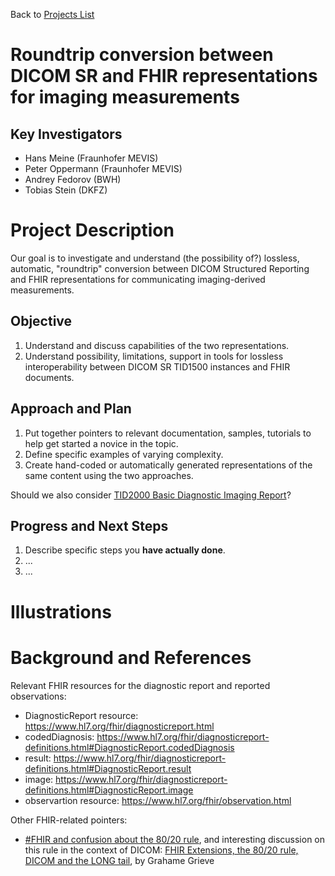 Back to [Projects List](../../README.md#ProjectsList)

# Roundtrip conversion between DICOM SR and FHIR representations for imaging measurements

## Key Investigators

- Hans Meine (Fraunhofer MEVIS)
- Peter Oppermann (Fraunhofer MEVIS)
- Andrey Fedorov (BWH)
- Tobias Stein (DKFZ)

# Project Description

Our goal is to investigate and understand (the possibility of?) lossless, automatic,
"roundtrip" conversion between DICOM Structured Reporting and FHIR representations
for communicating imaging-derived measurements.

## Objective

<!-- Describe here WHAT you would like to achieve (what you will have as end result). -->

1. Understand and discuss capabilities of the two representations.
2. Understand possibility, limitations, support in tools for lossless interoperability
between DICOM SR TID1500 instances and FHIR documents.

## Approach and Plan

<!-- Describe here HOW you would like to achieve the objectives stated above. -->

1. Put together pointers to relevant documentation, samples, tutorials to help get started
a novice in the topic.
2. Define specific examples of varying complexity.
3. Create hand-coded or automatically generated representations of the same content
using the two approaches.

Should we also consider [TID2000 Basic Diagnostic Imaging Report](http://dicom.nema.org/medical/dicom/current/output/chtml/part16/chapter_A.html#sect_TID_2000)?

## Progress and Next Steps

<!-- Update this section as you make progress, describing of what you have ACTUALLY DONE. If there are specific steps that you could not complete then you can describe them here, too. -->

1. Describe specific steps you **have actually done**.
1. ...
1. ...

# Illustrations

<!-- Add pictures and links to videos that demonstrate what has been accomplished.
![Description of picture](Example2.jpg)
![Some more images](Example2.jpg)
-->

# Background and References

<!-- If you developed any software, include link to the source code repository. If possible, also add links to sample data, and to any relevant publications. -->

Relevant FHIR resources for the diagnostic report and reported observations:
* DiagnosticReport resource: https://www.hl7.org/fhir/diagnosticreport.html
* codedDiagnosis: https://www.hl7.org/fhir/diagnosticreport-definitions.html#DiagnosticReport.codedDiagnosis
* result: https://www.hl7.org/fhir/diagnosticreport-definitions.html#DiagnosticReport.result
* image: https://www.hl7.org/fhir/diagnosticreport-definitions.html#DiagnosticReport.image
* observartion resource: https://www.hl7.org/fhir/observation.html

Other FHIR-related pointers:
* [#FHIR and confusion about the 80/20 rule](http://www.healthintersections.com.au/?p=1924), and interesting discussion on this rule in the context of DICOM: [FHIR Extensions, the 80/20 rule, DICOM and the LONG tail](http://www.healthintersections.com.au/?cat=39), by Grahame Grieve
